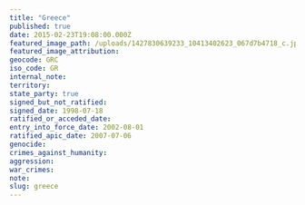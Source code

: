```yaml
---
title: "Greece"
published: true
date: 2015-02-23T19:08:00.000Z
featured_image_path: /uploads/1427830639233_10413402623_067d7b4718_c.jpg
featured_image_attribution:
geocode: GRC
iso_code: GR
internal_note:
territory:
state_party: true
signed_but_not_ratified:
signed_date: 1998-07-18
ratified_or_acceded_date:
entry_into_force_date: 2002-08-01
ratified_apic_date: 2007-07-06
genocide:
crimes_against_humanity:
aggression:
war_crimes:
note:
slug: greece
---
```

